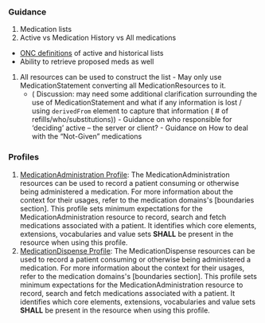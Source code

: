 ### Guidance

 1. Medication lists
  1. Active vs Medication History vs All medications
   -  [ONC definitions](Use-Cases.html) of active and historical lists
   -  Ability to retrieve proposed meds as well
  1. All resources can be used to construct the list
	- May only use MedicationStatement converting all MedicationResources to it.
	  - ( Discussion: may need some additional clarification surrounding the use of MedicationStatement and what if any information is lost / using `derivedFrom` element to capture that information ( # of refills/who/substitutions))
    - Guidance on who responsible for ‘deciding’ active – the server or client?
    - Guidance on How to deal with the “Not-Given” medications

### Profiles

1. [MedicationAdministration Profile](MedicationAdminstration-Profile.html):  The MedicationAdministration resources can be used to record a patient consuming or otherwise being administered a medication.  For more information about the context for their usages, refer to the medication domains's [boundaries section].  This profile sets minimum expectations for the MedicationAdministration resource to record, search and fetch medications associated with a patient. It identifies which core elements, extensions, vocabularies and value sets **SHALL** be present in the resource when using this profile.
1. [MedicationDispense Profile](MedicationDispense-Profile.html):  The MedicationDispense resources can be used to record a patient consuming or otherwise being administered a medication.  For more information about the context for their usages, refer to the medication domains's [boundaries section].  This profile sets minimum expectations for the MedicationAdministration resource to record, search and fetch medications associated with a patient. It identifies which core elements, extensions, vocabularies and value sets **SHALL** be present in the resource when using this profile.



 